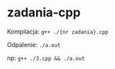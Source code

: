 # zadania-cpp

Kompilacja:
`g++ ./{nr zadania}.cpp`

Odpalenie:
`./a.out`

np:
`g++ ./3.cpp && ./a.out`
